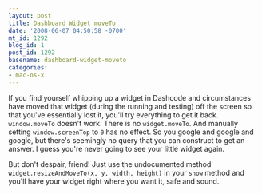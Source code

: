 ```yaml
---
layout: post
title: Dashboard Widget moveTo
date: '2008-06-07 04:50:58 -0700'
mt_id: 1292
blog_id: 1
post_id: 1292
basename: dashboard-widget-moveto
categories:
- mac-os-x
---
```

<p>
If you find yourself whipping up a widget in Dashcode and circumstances have moved that widget (during the running and testing) off the screen so that you've essentially lost it, you'll try everything to get it back. <code>window.moveTo</code> doesn't work. There is no <code>widget.moveTo</code>. And manually setting <code>window.screenTop</code> to <code>0</code> has no effect. So you google and google and google, but there's seemingly no query that you can construct to get an answer. I guess you're never going to see your little widget again.
</p>
<p>
But don't despair, friend! Just use the undocumented method <code>widget.resizeAndMoveTo(<span title="x coordinate: 0 means left side of screen. You can use window.screenLeft to find its current position.">x</span>, <span title="y coordinate: 0 means top of screen. You can use window.screenTop to find its current position.">y</span>, <span title="The new width of the widget. You can use window.innerWidth to get the current width.">width</span>, <span title="The new height of the widget. You can use window.innerHeight to get the current height.">height</span>)</code> in your <code>show</code> method and you'll have your widget right where you want it, safe and sound.
</p>
